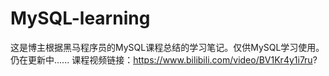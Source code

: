 # MySQL-learning
这是博主根据黑马程序员的MySQL课程总结的学习笔记。仅供MySQL学习使用。
仍在更新中......
课程视频链接：https://www.bilibili.com/video/BV1Kr4y1i7ru?
